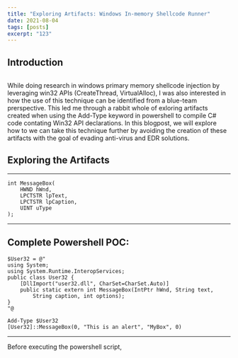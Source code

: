 ```yaml
---
title: "Exploring Artifacts: Windows In-memory Shellcode Runner"
date: 2021-08-04
tags: [posts]
excerpt: "123"
---
```

Introduction
---
<img src="{{ site.url }}{{ site.baseurl }}/images/expezr.jpg" alt="">

While doing research in windows primary memory shellcode injection by leveraging win32 APIs (CreateThread, VirtualAlloc), I was also interested in how the use of this technique can be identified from a blue-team prerspective. This led me through a rabbit whole of exloring artifacts created when using the Add-Type keyword in powershell to compile C# code contating Win32 API declarations.
In this blogpost, we will explore how to we can take this technique further by avoiding the creation of these artifacts with the goal of evading anti-virus and EDR solutions.

Exploring the Artifacts
---

---
```
int MessageBox(
    HWND hWnd, 
    LPCTSTR lpText, 
    LPCTSTR lpCaption, 
    UINT uType
);
```
---
Complete Powershell POC:
---
```
$User32 = @"
using System;
using System.Runtime.InteropServices;
public class User32 {
    [DllImport("user32.dll", CharSet=CharSet.Auto)]
    public static extern int MessageBox(IntPtr hWnd, String text, 
        String caption, int options);
}
"@

Add-Type $User32
[User32]::MessageBox(0, "This is an alert", "MyBox", 0)
```
---

Before executing the powershell script, 